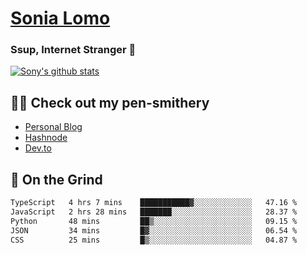 # [Sonia Lomo](https://sonylomo.github.io/) 
### Ssup, Internet Stranger 🤩

<a href="https://github.com/sonylomo/github-readme-stats">
  <img align="center" src="https://media.giphy.com/media/lU05nFSW6Y2A/giphy.gif" alt="Sony's github stats" />
</a>

## ✍🏾 Check out my pen-smithery
- [Personal Blog](https://www.sonylomo.dev/blog)
- [Hashnode](https://sonylomo.hashnode.dev/)
- [Dev.to](https://dev.to/sonylomo)

## 🤡 On the Grind
<!--START_SECTION:waka-->

```txt
TypeScript   4 hrs 7 mins    ███████████▓░░░░░░░░░░░░░   47.16 %
JavaScript   2 hrs 28 mins   ███████░░░░░░░░░░░░░░░░░░   28.37 %
Python       48 mins         ██▒░░░░░░░░░░░░░░░░░░░░░░   09.15 %
JSON         34 mins         █▓░░░░░░░░░░░░░░░░░░░░░░░   06.54 %
CSS          25 mins         █▒░░░░░░░░░░░░░░░░░░░░░░░   04.87 %
```

<!--END_SECTION:waka-->
